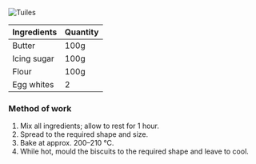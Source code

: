 ![Tuiles](resource:assets/images/spongeBiscuitsCakes/tuiles.png)

| Ingredients            | Quantity               |
|------------------------|------------------------|
| Butter                 | 100g                   |
| Icing sugar            | 100g                   |
| Flour                  | 100g                   |
| Egg whites             | 2                      |

### **Method of work**
1. Mix all ingredients; allow to rest for 1 hour.
2. Spread to the required shape and size.
3. Bake at approx. 200–210 °C.
4. While hot, mould the biscuits to the required shape and leave to cool.